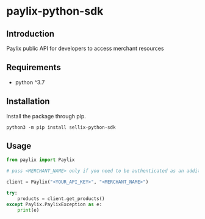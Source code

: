 # paylix-python-sdk

## Introduction

Paylix public API for developers to access merchant resources

## Requirements

- python ^3.7

## Installation

Install the package through pip.

```
python3 -m pip install sellix-python-sdk
```

## Usage

```python
from paylix import Paylix

# pass <MERCHANT_NAME> only if you need to be authenticated as an additional store

client = Paylix("<YOUR_API_KEY>", "<MERCHANT_NAME>")

try:
    products = client.get_products()
except Paylix.PaylixException as e:
    print(e)

```

